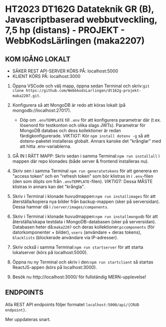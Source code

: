 # HT2023 DT162G Datateknik GR (B), Javascriptbaserad webbutveckling, 7,5 hp (distans) - PROJEKT - WebbKodsLärlingen (maka2207)

## KOM IGÅNG LOKALT

- SÄKER REST API-SERVER KÖRS PÅ: localhost:5000
- KLIENT KÖRS PÅ: localhost:3000

1. Öppna VSCode och välj mapp, öppna sedan Terminal och skriv:`git clone https://github.com/WebbkodsLarlingen/dt162g-projekt-maka2207.git`.

2. Konfigurera så att MongoDB är redo att köras lokalt (på mongodb://localhost:27017).

   - Döp om `.envTEMPLATE` till `.env` för att konfigurera parametrar där (t.ex. lösenord för testkonton och olika slags JWTs). Parametrar för MongoDB databas och dess kollektioner är redan färdigkonfigurerade. _VIKTIGT:_ Kör `npm install dotenv -g` så att dotenv-paketet installeras globalt. Annars kanske det "krånglar" med att hitta .env-variablerna.

3. GÅ IN I RÄTT MAPP: Skriv sedan i samma Terminal:`npm run installall` i mappen där repo klonades (både server & frontend installeras nu).

4. Skriv sen i samma Terminal `npm run generatetokens` för att generera en "access token" och en "refresh token" som bör klistras in i `.env`-filen (den som döpts om från `.envTEMPLATE`-filen). _VIKTIGT:_ Dessa MÅSTE klistras in annars kan det "krångla".

5. Skriv i Terminal i klonade huvudmappen:`npm run installimages` för att återställa/kopiera nya bilder från backup-mappen (sker på serversidan). Dessa hamnar då i `/server/images/components`.

6. Skriv i Terminal i klonade huvudmappen:`npm run installmongodb` för att återställa/skapa testdata i MongoDB-databasen (sker på serversidan). Databasen heter då:`maka2207` och deras kollektioner:`pccomponents` (för datorkomponenter + bilder), `users` (användare + deras tokens), `blacklists` (blockerade användare via IP-adresser).

7. Skriv också i samma Terminal:`npm run startserver` för att starta lokalserver (körs på localhost:5000).

8. Öppna nu ny Terminal och skriv i den:`npm run startclient` så startas ReactJS-appen (körs på localhost:3000).

9. Besök nu http://localhost:3000/ för fullständig MERN-upplevelse!

## ENDPOINTS

Alla REST API endpoints följer formatet `localhost:5000/api/{CRUD endpoint}`.

Mer uppdateras snart.
